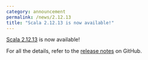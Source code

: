 ```yaml
---
category: announcement
permalink: /news/2.12.13
title: "Scala 2.12.13 is now available!"
---
```

[Scala 2.12.13](https://github.com/scala/scala/releases/tag/v2.12.13) is now available!

For all the details, refer to the [release notes](https://github.com/scala/scala/releases/tag/v2.12.13) on GitHub.
